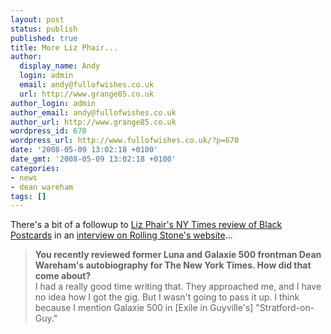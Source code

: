 ```yaml
---
layout: post
status: publish
published: true
title: More Liz Phair...
author:
  display_name: Andy
  login: admin
  email: andy@fullofwishes.co.uk
  url: http://www.grange85.co.uk
author_login: admin
author_email: andy@fullofwishes.co.uk
author_url: http://www.grange85.co.uk
wordpress_id: 670
wordpress_url: http://www.fullofwishes.co.uk/?p=670
date: '2008-05-09 13:02:18 +0100'
date_gmt: '2008-05-09 13:02:18 +0100'
categories:
- news
- dean wareham
tags: []
---
```

<p>There's a bit of a followup to <a href="/2008/04/05/black-postcards-a-rock-roll-romance-dean-wareham-book-review-new-york-times/">Liz Phair's NY Times review of Black Postcards</a> in an <a href="http://www.rollingstone.com/news/story/20696130/liz_phair_fifteen_years_in_guyville">interview on Rolling Stone's website</a>...</p>
<blockquote><p><strong>You recently reviewed former Luna and Galaxie 500 frontman Dean Wareham's autobiography for The New York Times. How did that come about?</strong><br />
I had a really good time writing that. They approached me, and I have no idea how I got the gig. But I wasn't going to pass it up. I think because I mention Galaxie 500 in [Exile in Guyville's] "Stratford-on-Guy."</p></blockquote>
